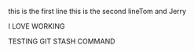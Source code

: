 this is the first line
this is the second lineTom and Jerry



I LOVE WORKING


TESTING GIT STASH COMMAND